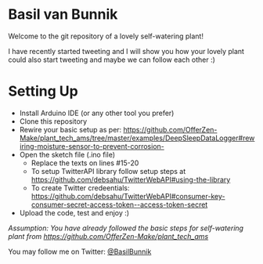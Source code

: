 # Basil van Bunnik

Welcome to the git repository of a lovely self-watering plant!

I have recently started tweeting and I will show you how your lovely plant could also start tweeting and maybe we can follow each other :)

# Setting Up
- Install Arduino IDE (or any other tool you prefer)
- Clone this repository
- Rewire your basic setup as per: https://github.com/OfferZen-Make/plant_tech_ams/tree/master/examples/DeepSleepDataLogger#rewiring-moisture-sensor-to-prevent-corrosion-
- Open the sketch file (.ino file)
  - Replace the <replaceMe> texts on lines #15-20
  - To setup TwitterAPI library follow setup steps at https://github.com/debsahu/TwitterWebAPI#using-the-library
  - To create Twitter credeentials: https://github.com/debsahu/TwitterWebAPI#consumer-key-consumer-secret-access-token--access-token-secret
- Upload the code, test and enjoy :)

*Assumption: You have already followed the basic steps for self-watering plant from https://github.com/OfferZen-Make/plant_tech_ams*

You may follow me on Twitter: <a href="https://twitter.com/BasilBunnik">@BasilBunnik</a>

